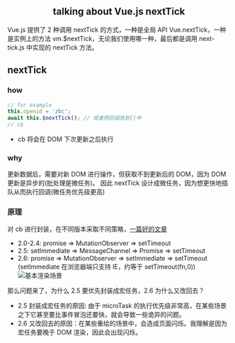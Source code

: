 <h2 style="text-align: center;">talking about Vue.js nextTick</h2>
Vue.js 提供了 2 种调用 nextTick 的方式，一种是全局 API Vue.nextTick，一种是实例上的方法 vm.$nextTick，无论我们使用哪一种，最后都是调用 next-tick.js 中实现的 nextTick 方法。

## nextTick

### how

```js
// for example
this.openid = 'zbc';
await this.$nextTick(); // 或者把回调放到()中
// cb
```

- cb 将会在 DOM 下次更新之后执行

### why

更新数据后，需要对新 DOM 进行操作，但获取不到更新后的 DOM，因为 DOM 更新是异步的(批处理是微任务)。
因此 nextTick 设计成微任务，因为想更快地插队从而执行回调(微任务优先级更高)

### 原理

对 cb 进行封装，在不同版本采取不同策略，[一篇好的文章](https://segmentfault.com/a/1190000008589736)

- 2.0-2.4: promise => MutationObserver => setTimeout
- 2.5: setImmediate => MessageChannel => Promise => setTimeout
- 2.6: promise => MutationObserver => setImmediate => setTimeout (setImmediate 在浏览器端只支持 IE，约等于 setTimeout(fn,0))
  ![基本渲染场景](/blog/assets/img/nexttick.jpeg)

那么问题来了，为什么 2.5 要优先封装成宏任务，2.6 为什么又改回去？

- 2.5 封装成宏任务的原因: 由于 microTask 的执行优先级非常高，在某些场景之下它甚至要比事件冒泡还要快，就会导致一些诡异的问题。
- 2.6 又改回去的原因：在某些重绘的场景中，会造成页面闪烁。我理解是因为宏任务要晚于 DOM 渲染，因此会出现闪烁。
